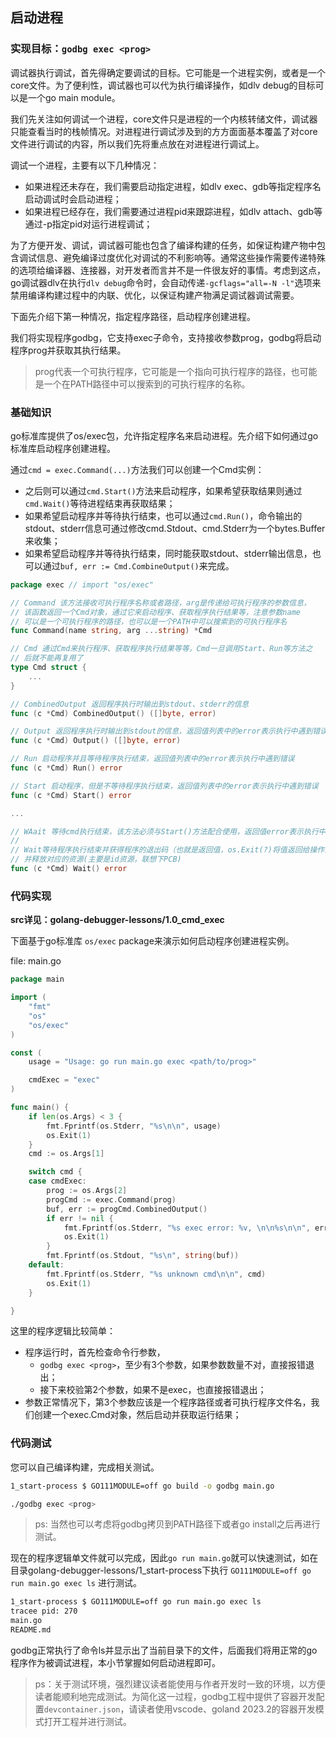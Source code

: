 ## 启动进程 

### 实现目标：`godbg exec <prog>`

调试器执行调试，首先得确定要调试的目标。它可能是一个进程实例，或者是一个core文件。为了便利性，调试器也可以代为执行编译操作，如dlv debug的目标可以是一个go main module。

我们先关注如何调试一个进程，core文件只是进程的一个内核转储文件，调试器只能查看当时的栈帧情况。对进程进行调试涉及到的方方面面基本覆盖了对core文件进行调试的内容，所以我们先将重点放在对进程进行调试上。

调试一个进程，主要有以下几种情况：
- 如果进程还未存在，我们需要启动指定进程，如dlv exec、gdb等指定程序名启动调试时会启动进程；
- 如果进程已经存在，我们需要通过进程pid来跟踪进程，如dlv attach、gdb等通过-p指定pid对运行进程调试；

为了方便开发、调试，调试器可能也包含了编译构建的任务，如保证构建产物中包含调试信息、避免编译过度优化对调试的不利影响等。通常这些操作需要传递特殊的选项给编译器、连接器，对开发者而言并不是一件很友好的事情。考虑到这点，go调试器dlv在执行`dlv debug`命令时，会自动传递`-gcflags="all=-N -l"`选项来禁用编译构建过程中的内联、优化，以保证构建产物满足调试器调试需要。

下面先介绍下第一种情况，指定程序路径，启动程序创建进程。

我们将实现程序godbg，它支持exec子命令，支持接收参数prog，godbg将启动程序prog并获取其执行结果。

>prog代表一个可执行程序，它可能是一个指向可执行程序的路径，也可能是一个在PATH路径中可以搜索到的可执行程序的名称。


### 基础知识

go标准库提供了os/exec包，允许指定程序名来启动进程。先介绍下如何通过go标准库启动程序创建进程。

通过`cmd = exec.Command(...)`方法我们可以创建一个Cmd实例：

- 之后则可以通过`cmd.Start()`方法来启动程序，如果希望获取结果则通过`cmd.Wait()`等待进程结束再获取结果；
- 如果希望启动程序并等待执行结束，也可以通过`cmd.Run()`，命令输出的stdout、stderr信息可通过修改cmd.Stdout、cmd.Stderr为一个bytes.Buffer来收集；
- 如果希望启动程序并等待执行结束，同时能获取stdout、stderr输出信息，也可以通过`buf, err := Cmd.CombineOutput()`来完成。


```go
package exec // import "os/exec"

// Command 该方法接收可执行程序名称或者路径，arg是传递给可执行程序的参数信息，
// 该函数返回一个Cmd对象，通过它来启动程序、获取程序执行结果等，注意参数name
// 可以是一个可执行程序的路径，也可以是一个PATH中可以搜索到的可执行程序名
func Command(name string, arg ...string) *Cmd

// Cmd 通过Cmd来执行程序、获取程序执行结果等等，Cmd一旦调用Start、Run等方法之
// 后就不能再复用了
type Cmd struct {
    ...
}

// CombinedOutput 返回程序执行时输出到stdout、stderr的信息
func (c *Cmd) CombinedOutput() ([]byte, error)

// Output 返回程序执行时输出到stdout的信息，返回值列表中的error表示执行中遇到错误
func (c *Cmd) Output() ([]byte, error)

// Run 启动程序并且等待程序执行结束，返回值列表中的error表示执行中遇到错误
func (c *Cmd) Run() error

// Start 启动程序，但是不等待程序执行结束，返回值列表中的error表示执行中遇到错误
func (c *Cmd) Start() error

...

// WAait 等待cmd执行结束，该方法必须与Start()方法配合使用，返回值error表示执行中遇到错误
//
// Wait等待程序执行结束并获得程序的退出码（也就是返回值，os.Exit(?)将值返回给操作系统），
// 并释放对应的资源(主要是id资源，联想下PCB)
func (c *Cmd) Wait() error
```

### 代码实现

**src详见：golang-debugger-lessons/1.0_cmd_exec**

下面基于go标准库 `os/exec` package来演示如何启动程序创建进程实例。

file: main.go

```go
package main

import (
	"fmt"
	"os"
	"os/exec"
)

const (
	usage = "Usage: go run main.go exec <path/to/prog>"

	cmdExec = "exec"
)

func main() {
	if len(os.Args) < 3 {
		fmt.Fprintf(os.Stderr, "%s\n\n", usage)
		os.Exit(1)
	}
	cmd := os.Args[1]

	switch cmd {
	case cmdExec:
		prog := os.Args[2]
		progCmd := exec.Command(prog)
		buf, err := progCmd.CombinedOutput()
		if err != nil {
			fmt.Fprintf(os.Stderr, "%s exec error: %v, \n\n%s\n\n", err, string(buf))
			os.Exit(1)
		}
		fmt.Fprintf(os.Stdout, "%s\n", string(buf))
	default:
		fmt.Fprintf(os.Stderr, "%s unknown cmd\n\n", cmd)
		os.Exit(1)
	}

}
```

这里的程序逻辑比较简单：
- 程序运行时，首先检查命令行参数，
    - `godbg exec <prog>`，至少有3个参数，如果参数数量不对，直接报错退出；
    - 接下来校验第2个参数，如果不是exec，也直接报错退出；
- 参数正常情况下，第3个参数应该是一个程序路径或者可执行程序文件名，我们创建一个exec.Cmd对象，然后启动并获取运行结果；

### 代码测试

您可以自己编译构建，完成相关测试。

```bash
1_start-process $ GO111MODULE=off go build -o godbg main.go

./godbg exec <prog>
```

>ps: 当然也可以考虑将godbg拷贝到PATH路径下或者go install之后再进行测试。

现在的程序逻辑单文件就可以完成，因此`go run main.go`就可以快速测试，如在目录golang-debugger-lessons/1_start-process下执行 `GO111MODULE=off go run main.go exec ls` 进行测试。

```bash
1_start-process $ GO111MODULE=off go run main.go exec ls
tracee pid: 270
main.go
README.md
```

godbg正常执行了命令ls并显示出了当前目录下的文件，后面我们将用正常的go程序作为被调试进程，本小节掌握如何启动进程即可。

> ps：关于测试环境，强烈建议读者能使用与作者开发时一致的环境，以方便读者能顺利地完成测试。为简化这一过程，godbg工程中提供了容器开发配置`devcontainer.json`，请读者使用vscode、goland 2023.2的容器开发模式打开工程并进行测试。

